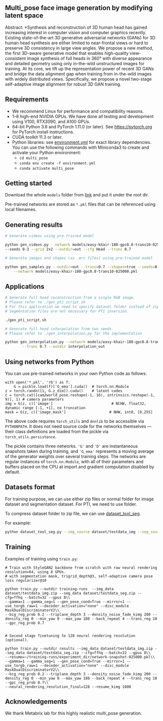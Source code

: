 ## Multi_pose face image generation by modifying latent space<br>


Abstract: *Synthesis and reconstruction of 3D human head has gained increasing interest in computer vision and computer graphics recently. Existing state-of-the-art 3D generative adversarial networks (GANs) for 3D human head synthesis are either limited to near-frontal views or hard to preserve 3D consistency in large view angles. We propose a new method, the first 3D-aware generative model that enables high-quality view-consistent image synthesis of full heads in 360° with diverse appearance and detailed geometry using only in-the-wild unstructured images for training. At its core, we lift up the representation power of recent 3D GANs and bridge the data alignment gap when training from in-the-wild images with widely distributed views. Specifically, we propose a novel two-stage self-adaptive image alignment for robust 3D GAN training.


## Requirements

* We recommend Linux for performance and compatibility reasons.
* 1&ndash;8 high-end NVIDIA GPUs. We have done all testing and development using V100, RTX3090, and A100 GPUs.
* 64-bit Python 3.8 and PyTorch 1.11.0 (or later). See https://pytorch.org for PyTorch install instructions.
* CUDA toolkit 11.3 or later.  
* Python libraries: see [environment.yml](./environment.yml) for exact library dependencies.  You can use the following commands with Miniconda3 to create and activate your Python environment:
  - `cd multi_pose`
  - `conda env create -f environment.yml`
  - `conda activate multi_pose`


## Getting started

Download the whole `models` folder from [link](https://drive.google.com/drive/folders/1m517-F1NCTGA159dePs5R5qj02svtX1_?usp=sharing) and put it under the root dir.

Pre-trained networks are stored as `*.pkl` files that can be referenced using local filenames.


## Generating results

```.bash
# Generate videos using pre-trained model

python gen_videos.py --network models/easy-khair-180-gpc0.8-trans10-025000.pkl \
--seeds 0-3 --grid 2x2 --outdir=out --cfg Head --trunc 0.7

```

```.bash
# Generate images and shapes (as .mrc files) using pre-trained model

python gen_samples.py --outdir=out --trunc=0.7 --shapes=true --seeds=0-3 \
    --network models/easy-khair-180-gpc0.8-trans10-025000.pkl
```

## Applications
```.bash
# Generate full head reconstruction from a single RGB image.
# Please refer to ./gen_pti_script.sh
# For this application we need to specify dataset folder instead of zip files.
# Segmentation files are not necessary for PTI inversion.

./gen_pti_script.sh
```

```.bash
# Generate full head interpolation from two seeds.
# Please refer to ./gen_interpolation.py for the implementation

python gen_interpolation.py --network models/easy-khair-180-gpc0.8-trans10-025000.pkl\
        --trunc 0.7 --outdir interpolation_out
```



## Using networks from Python

You can use pre-trained networks in your own Python code as follows:

```.python
with open('*.pkl', 'rb') as f:
    G = pickle.load(f)['G_ema'].cuda()  # torch.nn.Module
z = torch.randn([1, G.z_dim]).cuda()    # latent codes
c = torch.cat([cam2world_pose.reshape(-1, 16), intrinsics.reshape(-1, 9)], 1) # camera parameters
img = G(z, c)['image']                           # NCHW, float32, dynamic range [-1, +1], no truncation
mask = G(z, c)['image_mask']                    # NHW, int8, [0,255]
```

The above code requires `torch_utils` and `dnnlib` to be accessible via `PYTHONPATH`. It does not need source code for the networks themselves &mdash; their class definitions are loaded from the pickle via `torch_utils.persistence`.

The pickle contains three networks. `'G'` and `'D'` are instantaneous snapshots taken during training, and `'G_ema'` represents a moving average of the generator weights over several training steps. The networks are regular instances of `torch.nn.Module`, with all of their parameters and buffers placed on the CPU at import and gradient computation disabled by default.


## Datasets format
For training purpose, we can use either zip files or normal folder for image dataset and segmentation dataset. For PTI, we need to use folder.

To compress dataset folder to zip file, we can use [dataset_tool_seg](./dataset_tool_seg.py). 

For example:
```.bash
python dataset_tool_seg.py --img_source dataset/testdata_img --seg_source  dataset/testdata_seg --img_dest dataset/testdata_img.zip --seg_dest dataset/testdata_seg.zip --resolution 512x512
```


## Training

Examples of training using `train.py`:

```
# Train with StyleGAN2 backbone from scratch with raw neural rendering resolution=64, using 8 GPUs.
# with segmentation mask, trigrid_depth@3, self-adaptive camera pose loss regularizer@10

python train.py --outdir training-runs  --img_data dataset/testdata_img.zip --seg_data dataset/testdata_seg.zip --cfg=ffhq --batch=32 --gpus 8\\
--gamma=1 --gamma_seg=1 --gen_pose_cond=True --mirror=1 --use_torgb_raw=1 --decoder_activation="none" --disc_module MaskDualDiscriminatorV2\\
--bcg_reg_prob 0.2 --triplane_depth 3 --density_noise_fade_kimg 200 --density_reg 0 --min_yaw 0 --max_yaw 180 --back_repeat 4 --trans_reg 10 --gpc_reg_prob 0.7


# Second stage finetuning to 128 neural rendering resolution (optional).

python train.py --outdir results --img_data dataset/testdata_img.zip --seg_data dataset/testdata_seg.zip --cfg=ffhq --batch=32 --gpus 8\\
--resume=~/training-runs/experiment_dir/network-snapshot-025000.pkl\\
--gamma=1 --gamma_seg=1 --gen_pose_cond=True --mirror=1 --use_torgb_raw=1 --decoder_activation="none" --disc_module MaskDualDiscriminatorV2\\
--bcg_reg_prob 0.2 --triplane_depth 3 --density_noise_fade_kimg 200 --density_reg 0 --min_yaw 0 --max_yaw 180 --back_repeat 4 --trans_reg 10 --gpc_reg_prob 0.7\\
--neural_rendering_resolution_final=128 --resume_kimg 1000
```




## Acknowledgements

We thank Metabrix lab for this highly realistic multi_pose generation.


